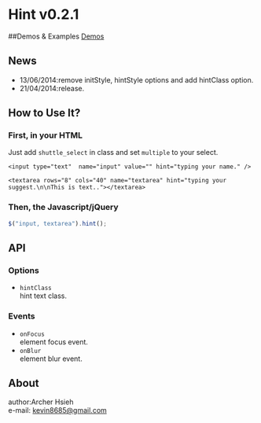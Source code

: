 Hint v0.2.1
============
##Demos & Examples
[Demos](http://archerproxyserver.appspot.com/jquery-hint/examples/index.html)

## News
- 13/06/2014:remove initStyle, hintStyle options and add hintClass option.
- 21/04/2014:release.

## How to Use It?
### First, in your HTML
Just add `shuttle_select` in class and set `multiple` to your select.
```
<input type="text"  name="input" value="" hint="typing your name." />
```
```
<textarea rows="8" cols="40" name="textarea" hint="typing your suggest.\n\nThis is text.."></textarea>
```
### Then, the Javascript/jQuery 
``` javascript
$("input, textarea").hint();
```
## API
### Options
- `hintClass` <br/>hint text class.

### Events
- `onFocus` <br/>element focus event.
- `onBlur` <br/>element blur event.

## About
author:Archer Hsieh<br/>
e-mail: kevin8685@gmail.com
